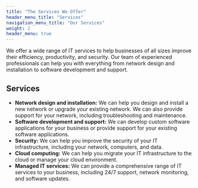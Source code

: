 ```yaml
---
title: "The Services We Offer"
header_menu_title: "Services"
navigation_menu_title: "Our Services"
weight: 2
header_menu: true
---
```


We offer a wide range of IT services to help businesses of all sizes improve their efficiency, productivity, and security. Our team of experienced professionals can help you with everything from network design and installation to software development and support.

## Services

- **Network design and installation:** We can help you design and install a new network or upgrade your existing network. We can also provide support for your network, including troubleshooting and maintenance.
- **Software development and support:** We can develop custom software applications for your business or provide support for your existing software applications.
- **Security:** We can help you improve the security of your IT infrastructure, including your network, computers, and data.
- **Cloud computing:** We can help you migrate your IT infrastructure to the cloud or manage your cloud environment.
- **Managed IT services:** We can provide a comprehensive range of IT services to your business, including 24/7 support, network monitoring, and software updates.

